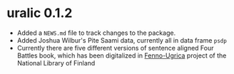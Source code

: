 # uralic 0.1.2

* Added a `NEWS.md` file to track changes to the package.
* Added Joshua Wilbur's Pite Saami data, currently all in data frame `psdp`
* Currently there are five different versions of sentence aligned Four Battles book, which has been digitalized in [Fenno-Ugrica](https://fennougrica.kansalliskirjasto.fi/) project of the National Library of Finland


